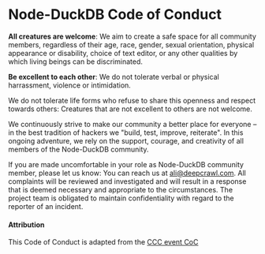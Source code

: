 # Node-DuckDB Code of Conduct

**All creatures are welcome**: We aim to create a safe space for all community members, regardless of their age, race, gender, sexual orientation, physical appearance or disability, choice of text editor, or any other qualities by which living beings can be discriminated.

**Be excellent to each other**: We do not tolerate verbal or physical harrassment, violence or intimidation.

We do not tolerate life forms who refuse to share this openness and respect towards others: Creatures that are not excellent to others are not welcome.

We continuously strive to make our community a better place for everyone – in the best tradition of hackers we "build, test, improve, reiterate". In this ongoing adventure, we rely on the support, courage, and creativity of all members of the Node-DuckDB community.

If you are made uncomfortable in your role as Node-DuckDB community member, please let us know: You can reach us at ali@deepcrawl.com. All complaints will be reviewed and investigated and will result in a response that is deemed necessary and appropriate to the circumstances. The project team is obligated to maintain confidentiality with regard to the reporter of an incident.

#### Attribution

This Code of Conduct is adapted from the [CCC event CoC](https://www.ccc.de/en/updates/2016/a-reminder-to-be-excellent-to-each-other)
